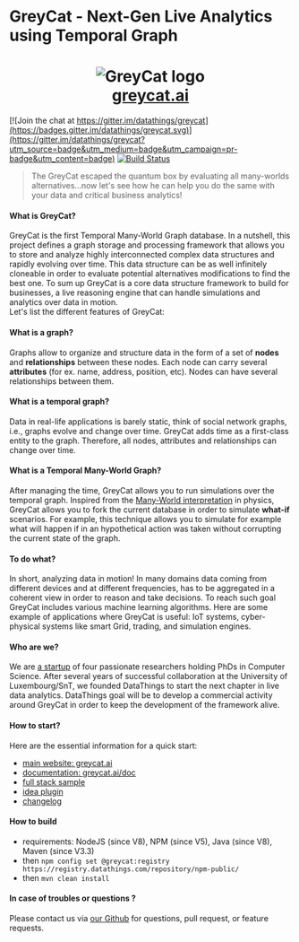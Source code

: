 # GreyCat - Next-Gen Live Analytics using Temporal Graph
  
<h1 align="center">
  <img src="https://github.com/datathings/greycat/raw/master/logo.png" alt="GreyCat logo">
  <br />
  <a href="http://greycat.ai">greycat.ai</a>
</h1>

[![Join the chat at https://gitter.im/datathings/greycat](https://badges.gitter.im/datathings/greycat.svg)](https://gitter.im/datathings/greycat?utm_source=badge&utm_medium=badge&utm_campaign=pr-badge&utm_content=badge)
[![Build Status](https://travis-ci.org/datathings/greycat.svg?branch=master)](https://travis-ci.org/datathings/greycat) 
 
> The GreyCat escaped the quantum box by evaluating all many-worlds alternatives...now let's see how he can help you do the same with your data and critical business analytics!

#### What is GreyCat?

GreyCat is the first Temporal Many-World Graph database.
In a nutshell, this project defines a graph storage and processing framework that allows you to store and analyze highly interconnected complex data structures and rapidly evolving over time.
This data structure can be as well infinitely cloneable in order to evaluate potential alternatives modifications to find the best one.
To sum up GreyCat is a core data structure framework to build for businesses, a live reasoning engine that can handle simulations and analytics over data in motion.  
Let's list the different features of GreyCat:

#### What is a graph?
Graphs allow to organize and structure data in the form of a set of **nodes** and **relationships** between these nodes. Each node can carry several **attributes** (for ex. name, address, position, etc).
Nodes can have several relationships between them.

#### What is a temporal graph?
Data in real-life applications is barely static, think of social network graphs, i.e., graphs evolve and change over time. GreyCat adds time as a first-class entity to the graph. Therefore, all nodes, attributes and relationships can change over time.

#### What is a Temporal Many-World Graph?
After managing the time, GreyCat allows you to run simulations over the temporal graph. Inspired from the [Many-World interpretation](https://en.wikipedia.org/wiki/Many-worlds_interpretation) in physics,
GreyCat allows you to fork the current database in order to simulate **what-if** scenarios. For example, this technique allows you to simulate for example what will happen if in an hypothetical action was taken without corrupting the current state of the graph.

#### To do what?
In short, analyzing data in motion! In many domains data coming from different devices and at different frequencies, has to be aggregated in a coherent view in order to reason and take decisions. To reach such goal GreyCat includes various machine learning algorithms. Here are some example of applications where GreyCat is useful: IoT systems, cyber-physical systems like smart Grid, trading, and simulation engines.

#### Who are we?
We are [a startup](http://www.datathings.com) of four passionate researchers holding PhDs in Computer Science. After several years of successful collaboration at the University of Luxembourg/SnT, we founded DataThings to start the next chapter in live data analytics. DataThings goal will be to develop a commercial activity around GreyCat in order to keep the development of the framework alive.

#### How to start?

Here are the essential information for a quick start:

- [main website: greycat.ai](http://greycat.ai)
- [documentation: greycat.ai/doc](http://greycat.ai/doc/)
- [full stack sample](https://github.com/datathings/greycat-stack)
- [idea plugin](https://plugins.jetbrains.com/plugin/9771-greycat-idea)
- [changelog](CHANGELOG.md)

#### How to build

- requirements: NodeJS (since V8), NPM (since V5), Java (since V8), Maven (since V3.3)
- then `npm config set @greycat:registry https://registry.datathings.com/repository/npm-public/`
- then `mvn clean install`

#### In case of troubles or questions ?

Please contact us via [our Github](https://github.com/datathings/greycat) for questions, pull request, or feature requests.
